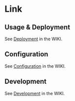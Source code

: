 # Link

## Usage & Deployment

See [Deployment](https://github.com/lantanagroup/link/wiki/Deployment) in the WIKI.

## Configuration

See [Configuration](https://github.com/lantanagroup/link/wiki/Configuration) in the WIKI.

## Development
See [Development](https://github.com/lantanagroup/link/wiki/Development) in the WIKI.